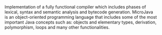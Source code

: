 Implementation of a fully functional compiler which includes phases of lexical, syntax and semantic analysis and bytecode generation. MicroJava is an object-oriented programming language that includes some of the most important Java concepts such as: objects and elementary types, derivation, polymorphism, loops and many other functionalities.
